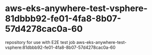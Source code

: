 # aws-eks-anywhere-test-vsphere-81dbbb92-fe01-4fa8-8b07-57d4278cac0a-60
repository for use with E2E test job aws-eks-anywhere-test-vsphere:81dbbb92-fe01-4fa8-8b07-57d4278cac0a-60
